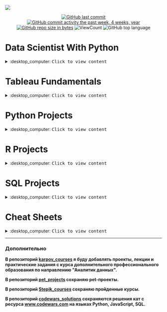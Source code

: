 ![](https://awsmp-logos.s3.amazonaws.com/2d3dc495-924a-4e0d-b1a9-4ef094562f3f/9e47243a932e50e1731ac8a5ee84ed57.png)

<div id="badges" align="center">

[![GitHub last commit](https://img.shields.io/github/last-commit/QuantumFluxx/DataCamp_projects.svg)](https://github.com/QuantumFluxx/DataCamp_projects) 
[![GitHub commit activity the past week, 4 weeks, year](https://img.shields.io/github/commit-activity/y/QuantumFluxx/DataCamp_projects.svg)](https://github.com/QuantumFluxx/DataCamp_projects) 
[![GitHub repo size in bytes](https://img.shields.io/github/repo-size/QuantumFluxx/DataCamp_projects.svg)](https://github.com/QuantumFluxx/DataCamp_projects)
![ViewCount](https://views.whatilearened.today/views/github/QuantumFluxx/DataCamp_projects.svg?cache=remove)
![GitHub top language](https://img.shields.io/github/languages/top/QuantumFluxx/DataCamp_projects.svg?style=flat)

</div>

# Data Scientist With Python
<details>
<summary>:desktop_computer: <kbd>Сlick to view content</kbd> </summary>
  
* [Introduction to Python](https://github.com/QuantumFluxx/DataCamp_projects/tree/main/Data%20Scientist%20With%20Python/Introduction%20to%20Python)
  + [Module 1 - Python Basics](https://github.com/QuantumFluxx/DataCamp_projects/blob/main/Data%20Scientist%20With%20Python/Introduction%20to%20Python/Module%201%20-%20Python%20Basics.ipynb)
  + [Module 2 - Python Lists](https://github.com/QuantumFluxx/DataCamp_projects/blob/main/Data%20Scientist%20With%20Python/Introduction%20to%20Python/Module%202%20-%20Python%20Lists.ipynb)
  + [Module 3 - Functions and Packages](https://github.com/QuantumFluxx/DataCamp_projects/blob/main/Data%20Scientist%20With%20Python/Introduction%20to%20Python/Module%203%20-%20Functions%20and%20Packages.ipynb)
  + [Module 4 - NumPy](https://github.com/QuantumFluxx/DataCamp_projects/blob/main/Data%20Scientist%20With%20Python/Introduction%20to%20Python/Module%204%20-%20NumPy.ipynb)
  + [Certificate](https://github.com/QuantumFluxx/DataCamp_projects/blob/main/Data%20Scientist%20With%20Python/Introduction%20to%20Python/Introduction%20to%20python%20certificate.pdf)
* [Intermediate Python for Data Science](https://github.com/QuantumFluxx/DataCamp_projects/tree/main/Data%20Scientist%20With%20Python/Intermediate%20Python%20for%20Data%20Science)
  + [Module 1 - Matplotlib](https://github.com/QuantumFluxx/DataCamp_projects/blob/main/Data%20Scientist%20With%20Python/Intermediate%20Python%20for%20Data%20Science/Module%201%20-%20%20Matplotlib.ipynb)
  + [Module 2 - Dictionaries & Pandas](https://github.com/QuantumFluxx/DataCamp_projects/blob/main/Data%20Scientist%20With%20Python/Intermediate%20Python%20for%20Data%20Science/Module%202%20-%20Dictionaries%20%26%20Pandas.ipynb)
  + [Module 3 - Logic, Control Flow and Filtering](https://github.com/QuantumFluxx/DataCamp_projects/blob/main/Data%20Scientist%20With%20Python/Intermediate%20Python%20for%20Data%20Science/Module%203%20-%20Logic%2C%20Control%20Flow%20and%20Filtering.ipynb)
  + [Module 4 - Loops](https://github.com/QuantumFluxx/DataCamp_projects/blob/main/Data%20Scientist%20With%20Python/Intermediate%20Python%20for%20Data%20Science/Module%204%20-%20Loops.ipynb)
  + [Module 5 - Case Study Hacker Statistics](https://github.com/QuantumFluxx/DataCamp_projects/blob/main/Data%20Scientist%20With%20Python/Intermediate%20Python%20for%20Data%20Science/Module%205%20-%20Case%20Study%20Hacker%20Statistics.ipynb)
  + [Certificate](https://github.com/QuantumFluxx/DataCamp_projects/blob/main/Data%20Scientist%20With%20Python/Intermediate%20Python%20for%20Data%20Science/Intermediate%20python%20certificate.pdf)
* [Data Manipulation with pandas](https://github.com/QuantumFluxx/DataCamp_projects/tree/main/Data%20Scientist%20With%20Python/Data%20Manipulation%20with%20pandas)
  + [Module 1 - Transforming DataFrames](https://github.com/QuantumFluxx/DataCamp_projects/blob/main/Data%20Scientist%20With%20Python/Data%20Manipulation%20with%20pandas/Module%201%20-%20Transforming%20DataFrames.ipynb)
  + [Module 2 - Aggregating DataFrames](https://github.com/QuantumFluxx/DataCamp_projects/blob/main/Data%20Scientist%20With%20Python/Data%20Manipulation%20with%20pandas/Module%202%20-%20Aggregating%20DataFrames.ipynb)
  + [Module 3 - Slicing and Indexing DataFrames](https://github.com/QuantumFluxx/DataCamp_projects/blob/main/Data%20Scientist%20With%20Python/Data%20Manipulation%20with%20pandas/Module%203%20-%20Slicing%20and%20Indexing%20DataFrames.ipynb)
  + [Module 4 - Creating and Visualizing DataFrames](https://github.com/QuantumFluxx/DataCamp_projects/blob/main/Data%20Scientist%20With%20Python/Data%20Manipulation%20with%20pandas/Module%204%20-%20Creating%20and%20Visualizing%20DataFrames.ipynb)
  + [Certificate](https://github.com/QuantumFluxx/DataCamp_projects/blob/main/Data%20Scientist%20With%20Python/Data%20Manipulation%20with%20pandas/Data%20Manipulation%20with%20pandas%20certificate.pdf)
* [Joining Data with pandas](https://github.com/QuantumFluxx/DataCamp_projects/tree/main/Data%20Scientist%20With%20Python/Joining%20Data%20with%20pandas)
  + [Module 1 - Data Merging Basics](https://github.com/QuantumFluxx/DataCamp_projects/blob/main/Data%20Scientist%20With%20Python/Joining%20Data%20with%20pandas/Module%201%20-%20Data%20Merging%20Basics.ipynb)
  + [Module 2 - Merging Tables With Different Join Types](https://github.com/QuantumFluxx/DataCamp_projects/blob/main/Data%20Scientist%20With%20Python/Joining%20Data%20with%20pandas/Module%202%20-%20Merging%20Tables%20With%20Different%20Join%20Types.ipynb)
  + [Module 3 - Advanced Merging and Concatenating](https://github.com/QuantumFluxx/DataCamp_projects/blob/main/Data%20Scientist%20With%20Python/Joining%20Data%20with%20pandas/Module%203%20-%20Advanced%20Merging%20and%20Concatenating.ipynb)
  + [Module 4 - Merging Ordered and Time-Series Data](https://github.com/QuantumFluxx/DataCamp_projects/blob/main/Data%20Scientist%20With%20Python/Joining%20Data%20with%20pandas/Module%204%20-%20Merging%20Ordered%20and%20Time-Series%20Data.ipynb)
  + [Certificate](https://github.com/QuantumFluxx/DataCamp_projects/blob/main/Data%20Scientist%20With%20Python/Joining%20Data%20with%20pandas/Joining%20Data%20with%20pandas%20certificate.pdf)
* [Introduction to Data Visualization with Matplotlib](https://github.com/QuantumFluxx/DataCamp_projects/tree/main/Data%20Scientist%20With%20Python/Introduction%20to%20Data%20Visualization%20with%20Matplotlib)
  + [Module 1 - Introduction to Matplotlib](https://github.com/QuantumFluxx/DataCamp_projects/blob/main/Data%20Scientist%20With%20Python/Introduction%20to%20Data%20Visualization%20with%20Matplotlib/Module%201%20-%20%20Introduction%20to%20Matplotlib.ipynb)
  + [Module 2 - Plotting time-series](https://github.com/QuantumFluxx/DataCamp_projects/blob/main/Data%20Scientist%20With%20Python/Introduction%20to%20Data%20Visualization%20with%20Matplotlib/Module%202%20-%20Plotting%20time-series.ipynb)
  + [Module 3 - Quantitative comparisons and statistical visualizations](https://github.com/QuantumFluxx/DataCamp_projects/blob/main/Data%20Scientist%20With%20Python/Introduction%20to%20Data%20Visualization%20with%20Matplotlib/Module%203%20-%20%20Quantitative%20comparisons%20and%20statistical%20visualizations.ipynb)
  + [Module 4 - Sharing visualizations with others](https://github.com/QuantumFluxx/DataCamp_projects/blob/main/Data%20Scientist%20With%20Python/Introduction%20to%20Data%20Visualization%20with%20Matplotlib/Module%204%20-%20Sharing%20visualizations%20with%20others.ipynb)
  + [Certificate](https://github.com/QuantumFluxx/DataCamp_projects/blob/main/Data%20Scientist%20With%20Python/Introduction%20to%20Data%20Visualization%20with%20Matplotlib/Introduction%20to%20Data%20Visualization%20with%20Matplotlib%20certificate.pdf)
* [Introduction to Data Visualization with Seaborn](https://github.com/QuantumFluxx/DataCamp_projects/tree/main/Data%20Scientist%20With%20Python/Introduction%20to%20Data%20Visualization%20with%20Seaborn)
  + [Module 1 - Introduction to Seaborn](https://github.com/QuantumFluxx/DataCamp_projects/blob/main/Data%20Scientist%20With%20Python/Introduction%20to%20Data%20Visualization%20with%20Seaborn/Module%201%20-%20Introduction%20to%20Seaborn.ipynb)
  + [Module 2 - Visualizing Two Quantitative Variables](https://github.com/QuantumFluxx/DataCamp_projects/blob/main/Data%20Scientist%20With%20Python/Introduction%20to%20Data%20Visualization%20with%20Seaborn/Module%202%20-%20Visualizing%20Two%20Quantitative%20Variables.ipynb)
  + [Module 3 - Visualizing a Categorical and a Quantitative Variable](https://github.com/QuantumFluxx/DataCamp_projects/blob/main/Data%20Scientist%20With%20Python/Introduction%20to%20Data%20Visualization%20with%20Seaborn/Module%203%20-%20Visualizing%20a%20Categorical%20and%20a%20Quantitative%20Variable.ipynb)
  + [Module 4 - Customizing Seaborn Plots](https://github.com/QuantumFluxx/DataCamp_projects/blob/main/Data%20Scientist%20With%20Python/Introduction%20to%20Data%20Visualization%20with%20Seaborn/Module%204%20-%20Customizing%20Seaborn%20Plots.ipynb)
  + [Certificate](https://github.com/QuantumFluxx/DataCamp_projects/blob/main/Data%20Scientist%20With%20Python/Introduction%20to%20Data%20Visualization%20with%20Seaborn/Introduction%20to%20Data%20Visualization%20with%20Seaborn%20certificate.pdf)
* [Introduction to NumPy](https://github.com/QuantumFluxx/DataCamp_projects/tree/main/Data%20Scientist%20With%20Python/Introduction%20to%20NumPy)
  + [Module 1 - Understanding NumPy Arrays](https://github.com/QuantumFluxx/DataCamp_projects/blob/main/Data%20Scientist%20With%20Python/Introduction%20to%20NumPy/Module%201%20-%20%20Understanding%20NumPy%20Arrays.ipynb)
  + [Module 2 - Selecting and Updating Data](https://github.com/QuantumFluxx/DataCamp_projects/blob/main/Data%20Scientist%20With%20Python/Introduction%20to%20NumPy/Module%202%20-%20Selecting%20and%20Updating%20Data.ipynb)
  + [Module 3 - Array Mathematics!](https://github.com/QuantumFluxx/DataCamp_projects/blob/main/Data%20Scientist%20With%20Python/Introduction%20to%20NumPy/Module%203%20-%20Array%20Mathematics!.ipynb)
  + [Module 4 - Array Transformations](https://github.com/QuantumFluxx/DataCamp_projects/blob/main/Data%20Scientist%20With%20Python/Introduction%20to%20NumPy/Module%204%20-%20%20Array%20Transformations.ipynb)
  + [Certificate](https://github.com/QuantumFluxx/DataCamp_projects/blob/main/Data%20Scientist%20With%20Python/Introduction%20to%20NumPy/Introduction%20to%20NumPy%20certificate.pdf)
* [Python Data Science Toolbox (Part 1)](https://github.com/QuantumFluxx/DataCamp_projects/tree/main/Data%20Scientist%20With%20Python/Python%20Data%20Science%20Toolbox%20(Part%201))
  + [Module 1 - Writing your own functions](https://github.com/QuantumFluxx/DataCamp_projects/blob/main/Data%20Scientist%20With%20Python/Python%20Data%20Science%20Toolbox%20(Part%201)/Module%201%20-%20Writing%20your%20own%20functions.ipynb)
  + [Module 2 - Default arguments, variable-length arguments and scope](https://github.com/QuantumFluxx/DataCamp_projects/blob/main/Data%20Scientist%20With%20Python/Python%20Data%20Science%20Toolbox%20(Part%201)/Module%202%20-%20Default%20arguments%2C%20variable-length%20arguments%20and%20scope.ipynb)
  + [Module 3 - Lambda functions and error-handling](https://github.com/QuantumFluxx/DataCamp_projects/blob/main/Data%20Scientist%20With%20Python/Python%20Data%20Science%20Toolbox%20(Part%201)/Module%203%20-%20Lambda%20functions%20and%20error-handling.ipynb)
  + [Certificate](https://github.com/QuantumFluxx/DataCamp_projects/blob/main/Data%20Scientist%20With%20Python/Python%20Data%20Science%20Toolbox%20(Part%201)/Python%20Data%20Science%20Toolbox%20(Part%201)%20certificate.pdf)
* [Python Data Science Toolbox (Part 2)](https://github.com/QuantumFluxx/DataCamp_projects/tree/main/Data%20Scientist%20With%20Python/Python%20Data%20Science%20Toolbox%20(Part%202))
  + [Module 1 - Using iterators in PythonLand](https://github.com/QuantumFluxx/DataCamp_projects/blob/main/Data%20Scientist%20With%20Python/Python%20Data%20Science%20Toolbox%20(Part%202)/Module%201%20-%20Using%20iterators%20in%20PythonLand.ipynb)
  + [Module 2 - List comprehensions and generators](https://github.com/QuantumFluxx/DataCamp_projects/blob/main/Data%20Scientist%20With%20Python/Python%20Data%20Science%20Toolbox%20(Part%202)/Module%202%20-%20List%20comprehensions%20and%20generators.ipynb)
  + [Module 3 - Bringing it all together!](https://github.com/QuantumFluxx/DataCamp_projects/blob/main/Data%20Scientist%20With%20Python/Python%20Data%20Science%20Toolbox%20(Part%202)/Module%203%20-%20Bringing%20it%20all%20together!.ipynb)
  + [Certificate](https://github.com/QuantumFluxx/DataCamp_projects/blob/main/Data%20Scientist%20With%20Python/Python%20Data%20Science%20Toolbox%20(Part%202)/Python%20Data%20Science%20Toolbox%20(Part%202)%20certificate.pdf)
* [Intermediate Data Visualization with Seaborn](https://github.com/QuantumFluxx/DataCamp_projects/tree/main/Data%20Scientist%20With%20Python/Intermediate%20Data%20Visualization%20with%20Seaborn)
  + [Module 1 - Seaborn Introduction](https://github.com/QuantumFluxx/DataCamp_projects/blob/main/Data%20Scientist%20With%20Python/Intermediate%20Data%20Visualization%20with%20Seaborn/Module%201%20-%20Seaborn%20Introduction.ipynb)
  + [Module 2 - Customizing Seaborn Plots](https://github.com/QuantumFluxx/DataCamp_projects/blob/main/Data%20Scientist%20With%20Python/Intermediate%20Data%20Visualization%20with%20Seaborn/Module%202%20-%20Customizing%20Seaborn%20Plots.ipynb)
  + [Module 3 - Additional Plot Types](https://github.com/QuantumFluxx/DataCamp_projects/blob/main/Data%20Scientist%20With%20Python/Intermediate%20Data%20Visualization%20with%20Seaborn/Module%203%20-%20Additional%20Plot%20Types.ipynb)
  + [Module 4 - Creating Plots on Data Aware Grids](https://github.com/QuantumFluxx/DataCamp_projects/blob/main/Data%20Scientist%20With%20Python/Intermediate%20Data%20Visualization%20with%20Seaborn/Module%204%20-%20Creating%20Plots%20on%20Data%20Aware%20Grids.ipynb)
  + [Certificate](https://github.com/QuantumFluxx/DataCamp_projects/blob/main/Data%20Scientist%20With%20Python/Intermediate%20Data%20Visualization%20with%20Seaborn/Intermediate%20Data%20Visualization%20with%20Seaborn%20certificate.pdf)
* [Introduction to Importing Data in Python](https://github.com/QuantumFluxx/DataCamp_projects/tree/main/Data%20Scientist%20With%20Python/Introduction%20to%20Importing%20Data%20in%20Python)
  + [Module 1 - Introduction and flat files](https://github.com/QuantumFluxx/DataCamp_projects/blob/main/Data%20Scientist%20With%20Python/Introduction%20to%20Importing%20Data%20in%20Python/Module%201%20-%20Introduction%20and%20flat%20files.ipynb)
  + [Module 2 - Importing data from other file types](https://github.com/QuantumFluxx/DataCamp_projects/blob/main/Data%20Scientist%20With%20Python/Introduction%20to%20Importing%20Data%20in%20Python/Module%202%20-%20Importing%20data%20from%20other%20file%20types.ipynb)
  + [Module 3 - Working with relational databases in Python](https://github.com/QuantumFluxx/DataCamp_projects/blob/main/Data%20Scientist%20With%20Python/Introduction%20to%20Importing%20Data%20in%20Python/Module%203%20-%20Working%20with%20relational%20databases%20in%20Python.ipynb)
  + [Certificate](https://github.com/QuantumFluxx/DataCamp_projects/blob/main/Data%20Scientist%20With%20Python/Introduction%20to%20Importing%20Data%20in%20Python/Introduction%20to%20Importing%20Data%20in%20Python%20certificate.pdf)
* [Intermediate Importing Data in Python](https://github.com/QuantumFluxx/DataCamp_projects/tree/main/Data%20Scientist%20With%20Python/Intermediate%20Importing%20Data%20in%20Python)
  + [Module 1 - Importing data from the Internet](https://github.com/QuantumFluxx/DataCamp_projects/blob/main/Data%20Scientist%20With%20Python/Intermediate%20Importing%20Data%20in%20Python/Module%201%20-%20Importing%20data%20from%20the%20Internet.ipynb)
  + [Module 2 - Interacting with APIs to import data from the web](https://github.com/QuantumFluxx/DataCamp_projects/blob/main/Data%20Scientist%20With%20Python/Intermediate%20Importing%20Data%20in%20Python/Module%202%20-%20Interacting%20with%20APIs%20to%20import%20data%20from%20the%20web.ipynb)
  + [Module 3 - Diving deep into the Twitter API](https://github.com/QuantumFluxx/DataCamp_projects/blob/main/Data%20Scientist%20With%20Python/Intermediate%20Importing%20Data%20in%20Python/Module%203%20-%20%20Diving%20deep%20into%20the%20Twitter%20API.ipynb)
  + [Certificate](https://github.com/QuantumFluxx/DataCamp_projects/blob/main/Data%20Scientist%20With%20Python/Intermediate%20Importing%20Data%20in%20Python/Intermediate%20Importing%20Data%20in%20Python%20certificate.pdf)
* [Cleaning Data in Python](https://github.com/QuantumFluxx/DataCamp_projects/tree/main/Data%20Scientist%20With%20Python/Cleaning%20Data%20in%20Python)
  + [Module 1 - Common data problems](https://github.com/QuantumFluxx/DataCamp_projects/blob/main/Data%20Scientist%20With%20Python/Cleaning%20Data%20in%20Python/Module%201%20-%20%20Common%20data%20problems.ipynb)
  + [Module 2 - Text and categorical data problems](https://github.com/QuantumFluxx/DataCamp_projects/blob/main/Data%20Scientist%20With%20Python/Cleaning%20Data%20in%20Python/Module%202%20-%20Text%20and%20categorical%20data%20problems.ipynb)
  + [Module 3 - Advanced data problems](https://github.com/QuantumFluxx/DataCamp_projects/blob/main/Data%20Scientist%20With%20Python/Cleaning%20Data%20in%20Python/Module%203%20-%20%20Advanced%20data%20problems.ipynb)
  + [Module 4 - Record linkage](https://github.com/QuantumFluxx/DataCamp_projects/blob/main/Data%20Scientist%20With%20Python/Cleaning%20Data%20in%20Python/Module%204%20-%20Record%20linkage.ipynb)
  + [Certificate](https://github.com/QuantumFluxx/DataCamp_projects/blob/main/Data%20Scientist%20With%20Python/Cleaning%20Data%20in%20Python/Cleaning%20Data%20in%20Python.pdf)
* [Working with Dates and Times in Python](https://github.com/QuantumFluxx/DataCamp_projects/tree/main/Data%20Scientist%20With%20Python/Working%20with%20Dates%20and%20Times%20in%20Python)
  + [Module 1 - Dates and Calendars](https://github.com/QuantumFluxx/DataCamp_projects/blob/main/Data%20Scientist%20With%20Python/Working%20with%20Dates%20and%20Times%20in%20Python/Module%201%20-%20%20Dates%20and%20Calendars.ipynb)
  + [Module 2 - Combining Dates and Times](https://github.com/QuantumFluxx/DataCamp_projects/blob/main/Data%20Scientist%20With%20Python/Working%20with%20Dates%20and%20Times%20in%20Python/Module%202%20-%20Combining%20Dates%20and%20Times.ipynb)
  + [Module 3 - Time Zones and Daylight Saving](https://github.com/QuantumFluxx/DataCamp_projects/blob/main/Data%20Scientist%20With%20Python/Working%20with%20Dates%20and%20Times%20in%20Python/Module%203%20-%20Time%20Zones%20and%20Daylight%20Saving.ipynb)
  + [Module 4 - Easy and Powerful Dates and Times in Pandas](https://github.com/QuantumFluxx/DataCamp_projects/blob/main/Data%20Scientist%20With%20Python/Working%20with%20Dates%20and%20Times%20in%20Python/Module%204%20-%20Easy%20and%20Powerful%20Dates%20and%20Times%20in%20Pandas.ipynb)
  + [Certificate](https://github.com/QuantumFluxx/DataCamp_projects/blob/main/Data%20Scientist%20With%20Python/Working%20with%20Dates%20and%20Times%20in%20Python/Working%20with%20Dates%20and%20Times%20in%20Python%20certificate.pdf)
* [Writing Functions in Python](https://github.com/QuantumFluxx/DataCamp_projects/tree/main/Data%20Scientist%20With%20Python/Writing%20Functions%20in%20Python)
  + [Module 1 - Best Practices](https://github.com/QuantumFluxx/DataCamp_projects/blob/main/Data%20Scientist%20With%20Python/Writing%20Functions%20in%20Python/Module%201%20-%20Best%20Practices.ipynb)
  + [Module 2 - Context Managers](https://github.com/QuantumFluxx/DataCamp_projects/blob/main/Data%20Scientist%20With%20Python/Writing%20Functions%20in%20Python/Module%202%20-%20Context%20Managers.ipynb)
  + [Module 3 - Decorators](https://github.com/QuantumFluxx/DataCamp_projects/blob/main/Data%20Scientist%20With%20Python/Writing%20Functions%20in%20Python/Module%203%20-%20Decorators.ipynb)
  + [Module 4 - More on Decorators](https://github.com/QuantumFluxx/DataCamp_projects/blob/main/Data%20Scientist%20With%20Python/Writing%20Functions%20in%20Python/Module%204%20-%20More%20on%20Decorators.ipynb)
  + [Certificate](https://github.com/QuantumFluxx/DataCamp_projects/blob/main/Data%20Scientist%20With%20Python/Writing%20Functions%20in%20Python/Writing%20Functions%20in%20Python%20certificate.pdf)
* [Exploratory Data Analysis in Python](https://github.com/QuantumFluxx/DataCamp_projects/tree/main/Data%20Scientist%20With%20Python/Exploratory%20Data%20Analysis%20in%20Python)
  + [Module 1 - Read, clean, and validate](https://github.com/QuantumFluxx/DataCamp_projects/blob/main/Data%20Scientist%20With%20Python/Exploratory%20Data%20Analysis%20in%20Python/Module%201%20-%20Read%2C%20clean%2C%20and%20validate.ipynb)
  + [Module 2 - Distributions](https://github.com/QuantumFluxx/DataCamp_projects/blob/main/Data%20Scientist%20With%20Python/Exploratory%20Data%20Analysis%20in%20Python/Module%202%20-%20Distributions.ipynb)
  + [Module 3 - Relationships](https://github.com/QuantumFluxx/DataCamp_projects/blob/main/Data%20Scientist%20With%20Python/Exploratory%20Data%20Analysis%20in%20Python/Module%203%20-%20Relationships.ipynb)
  + [Module 4 - Multivariate Thinking](https://github.com/QuantumFluxx/DataCamp_projects/blob/main/Data%20Scientist%20With%20Python/Exploratory%20Data%20Analysis%20in%20Python/Module%204%20-%20Multivariate%20Thinking.ipynb)
  + [Certificate](https://github.com/QuantumFluxx/DataCamp_projects/blob/main/Data%20Scientist%20With%20Python/Exploratory%20Data%20Analysis%20in%20Python/Exploratory%20Data%20Analysis%20in%20Pyhon%20certificate.pdf)
* [Analyzing Police Activity with pandas](https://github.com/QuantumFluxx/DataCamp_projects/tree/main/Data%20Scientist%20With%20Python/Analyzing%20Police%20Activity%20with%20pandas)
  + [Module 1 - Preparing the data for analysis](https://github.com/QuantumFluxx/DataCamp_projects/blob/main/Data%20Scientist%20With%20Python/Analyzing%20Police%20Activity%20with%20pandas/Module%201%20-%20Preparing%20the%20data%20for%20analysis.ipynb)
  + [Module 2 - Exploring the relationship between gender and policing](https://github.com/QuantumFluxx/DataCamp_projects/blob/main/Data%20Scientist%20With%20Python/Analyzing%20Police%20Activity%20with%20pandas/Module%202%20-%20%20Exploring%20the%20relationship%20between%20gender%20and%20policing.ipynb)
  + [Module 3 - Visual exploratory data analysis](https://github.com/QuantumFluxx/DataCamp_projects/blob/main/Data%20Scientist%20With%20Python/Analyzing%20Police%20Activity%20with%20pandas/Module%203%20-%20%20Visual%20exploratory%20data%20analysis.ipynb)
  + [Module 4 - Analyzing the effect of weather on policing](https://github.com/QuantumFluxx/DataCamp_projects/blob/main/Data%20Scientist%20With%20Python/Analyzing%20Police%20Activity%20with%20pandas/Module%204%20-%20Analyzing%20the%20effect%20of%20weather%20on%20policing.ipynb)
  + [Certificate](https://github.com/QuantumFluxx/DataCamp_projects/blob/main/Data%20Scientist%20With%20Python/Analyzing%20Police%20Activity%20with%20pandas/Analyzing%20Police%20Activity%20with%20pandas%20certificate.pdf)
* [Introduction to Statistics in Python](https://github.com/QuantumFluxx/DataCamp_projects/tree/main/Data%20Scientist%20With%20Python/Introduction%20to%20Statistics%20in%20Python)
  + [Module 1 - Summary Statistics](https://github.com/QuantumFluxx/DataCamp_projects/blob/main/Data%20Scientist%20With%20Python/Introduction%20to%20Statistics%20in%20Python/Module%201%20-%20Summary%20Statistics.ipynb)
  + [Module 2 - Random Numbers and Probability](https://github.com/QuantumFluxx/DataCamp_projects/blob/main/Data%20Scientist%20With%20Python/Introduction%20to%20Statistics%20in%20Python/Module%202%20-%20Random%20Numbers%20and%20Probability.ipynb)
  + [Module 3 - More Distributions and the Central Limit Theorem](https://github.com/QuantumFluxx/DataCamp_projects/blob/main/Data%20Scientist%20With%20Python/Introduction%20to%20Statistics%20in%20Python/Module%203%20-%20More%20Distributions%20and%20the%20Central%20Limit%20Theorem.ipynb)
  + [Module 4 - Correlation and Experimental Design](https://github.com/QuantumFluxx/DataCamp_projects/blob/main/Data%20Scientist%20With%20Python/Introduction%20to%20Statistics%20in%20Python/Module%204%20-%20Correlation%20and%20Experimental%20Design.ipynb)
  + [Certificate](https://github.com/QuantumFluxx/DataCamp_projects/blob/main/Data%20Scientist%20With%20Python/Introduction%20to%20Statistics%20in%20Python/Module%204%20-%20Correlation%20and%20Experimental%20Design.ipynb)
* [Introduction to Regression with statsmodels in Python](https://github.com/QuantumFluxx/DataCamp_projects/tree/main/Data%20Scientist%20With%20Python/Introduction%20to%20Regression%20with%20statsmodels%20in%20Python)
  + [Module 1 - Simple Linear Regression Modeling](https://github.com/QuantumFluxx/DataCamp_projects/blob/main/Data%20Scientist%20With%20Python/Introduction%20to%20Regression%20with%20statsmodels%20in%20Python/Module%201%20-%20Simple%20Linear%20Regression%20Modeling.ipynb)
  + [Module 2 - Predictions and model objects](https://github.com/QuantumFluxx/DataCamp_projects/blob/main/Data%20Scientist%20With%20Python/Introduction%20to%20Regression%20with%20statsmodels%20in%20Python/Module%202%20-%20Predictions%20and%20model%20objects.ipynb)
  + [Module 3 - Assessing model fit](https://github.com/QuantumFluxx/DataCamp_projects/blob/main/Data%20Scientist%20With%20Python/Introduction%20to%20Regression%20with%20statsmodels%20in%20Python/Module%203%20-%20Assessing%20model%20fit.ipynb)
  + [Module 4 - Simple Logistic Regression Modeling](https://github.com/QuantumFluxx/DataCamp_projects/blob/main/Data%20Scientist%20With%20Python/Introduction%20to%20Regression%20with%20statsmodels%20in%20Python/Module%204%20-%20Simple%20Logistic%20Regression%20Modeling.ipynb)
  + [Certificate](https://github.com/QuantumFluxx/DataCamp_projects/blob/main/Data%20Scientist%20With%20Python/Introduction%20to%20Regression%20with%20statsmodels%20in%20Python/Introduction%20to%20Regression%20with%20statsmodels%20in%20Python%20certificate.pdf)
* [Sampling in Python](https://github.com/QuantumFluxx/DataCamp_projects/tree/main/Data%20Scientist%20With%20Python/Sampling%20in%20Python)
  + [Module 1 - Bias Any Stretch of the Imagination](https://github.com/QuantumFluxx/DataCamp_projects/blob/main/Data%20Scientist%20With%20Python/Sampling%20in%20Python/Module%201%20-%20Bias%20Any%20Stretch%20of%20the%20Imagination.ipynb)
  + [Module 2 - Don't get theory eyed](https://github.com/QuantumFluxx/DataCamp_projects/blob/main/Data%20Scientist%20With%20Python/Sampling%20in%20Python/Module%202%20-%20Don't%20get%20theory%20eyed.ipynb)
  + [Module 3 - The n's justify the means](https://github.com/QuantumFluxx/DataCamp_projects/blob/main/Data%20Scientist%20With%20Python/Sampling%20in%20Python/Module%203%20-%20The%20n's%20justify%20the%20means.ipynb)
  + [Module 4 - Pull Your Data Up By Its Bootstraps](https://github.com/QuantumFluxx/DataCamp_projects/blob/main/Data%20Scientist%20With%20Python/Sampling%20in%20Python/Module%204%20-%20Pull%20Your%20Data%20Up%20By%20Its%20Bootstraps.ipynb)
  + [Certificate](https://github.com/QuantumFluxx/DataCamp_projects/blob/main/Data%20Scientist%20With%20Python/Sampling%20in%20Python/Sampling%20in%20Python%20certificate.pdf)
  
</details>
  
# Tableau Fundamentals

<details>
<summary>:desktop_computer: <kbd>Сlick to view content</kbd> </summary>
  
* [Introduction to Tableau](https://github.com/QuantumFluxx/DataCamp_projects/tree/main/Tableau%20Fundamentals/Introduction%20to%20Tableau)
  + [Getting Started with Tableau](https://github.com/QuantumFluxx/DataCamp_projects/tree/main/Tableau%20Fundamentals/Introduction%20to%20Tableau/%20Getting%20Started%20with%20Tableau)
  + [Building and Customizing Visualizations](https://github.com/QuantumFluxx/DataCamp_projects/tree/main/Tableau%20Fundamentals/Introduction%20to%20Tableau/Building%20and%20Customizing%20Visualizations)
  + [Digging Deeper](https://github.com/QuantumFluxx/DataCamp_projects/tree/main/Tableau%20Fundamentals/Introduction%20to%20Tableau/Digging%20Deeper)
  + [Presenting Your Data](https://github.com/QuantumFluxx/DataCamp_projects/tree/main/Tableau%20Fundamentals/Introduction%20to%20Tableau/Presenting%20Your%20Data)
  + [Certificate](https://github.com/QuantumFluxx/DataCamp_projects/blob/main/Tableau%20Fundamentals/Introduction%20to%20Tableau/Introduction%20to%20Tableau%20certificate.pdf)
* [Analyzing Data in Tableau](https://github.com/QuantumFluxx/DataCamp_projects/tree/main/Tableau%20Fundamentals/Analyzing%20Data%20in%20Tableau)
  + [Preparing for Analysis](https://github.com/QuantumFluxx/DataCamp_projects/tree/main/Tableau%20Fundamentals/Analyzing%20Data%20in%20Tableau/Preparing%20for%20Analysis)
  + [Exploring Visualizations](https://github.com/QuantumFluxx/DataCamp_projects/tree/main/Tableau%20Fundamentals/Analyzing%20Data%20in%20Tableau/Exploring%20Visualizations)
  + [Mapping Analysis](https://github.com/QuantumFluxx/DataCamp_projects/tree/main/Tableau%20Fundamentals/Analyzing%20Data%20in%20Tableau/Mapping%20Analysis)
  + [Groups, Sets, and Parameters](https://github.com/QuantumFluxx/DataCamp_projects/tree/main/Tableau%20Fundamentals/Analyzing%20Data%20in%20Tableau/Groups%2C%20Sets%2C%20and%20Parameters)
  + [Certificate](https://github.com/QuantumFluxx/DataCamp_projects/blob/main/Tableau%20Fundamentals/Analyzing%20Data%20in%20Tableau/Analyzing%20Data%20in%20Tableau%20certificate.pdf)
  
</details>

# Python Projects

<details>
<summary>:desktop_computer: <kbd>Сlick to view content</kbd> </summary>

Название   |Описание | Стек 
:---------:|:-------:|:----: 
[A Network analysis of Game of Thrones](https://github.com/QuantumFluxx/DataCamp_projects/tree/main/Python/A%20Network%20analysis%20of%20Game%20of%20Thrones) | Проанализировали сеть персонажей в «Игре престолов» и то, как она меняется на протяжении книг. | Pandas, networkx, matplotlib 
[Bad passwords and the NIST guidelines](https://github.com/QuantumFluxx/DataCamp_projects/tree/main/Python/Bad%20passwords%20and%20the%20NIST%20guidelines) | Проверили, какие пароли не соответствуют рекомендациям по паролям Национального института стандартов и технологий. | Pandas
[Comparing Cosmetics by Ingredients](https://github.com/QuantumFluxx/DataCamp_projects/tree/main/Python/Comparing%20Cosmetics%20by%20Ingredients)|Обработали списки ингредиентов для косметики на Sephora, а затем визуализировали сходство с помощью t-SNE и Bokeh.| Pandas, numpy, sklearn, bokeh
[Disney Movies and Box Office Success](https://github.com/QuantumFluxx/DataCamp_projects/tree/main/Python/Disney%20Movies%20and%20Box%20Office%20Success)| Изучили данные о фильмах Disney, а затем построили модель линейной регрессии, чтобы прогнозировать кассовые сборы. | Pandas, seaborn, sklearn, numpy
[Dr. Semmelweis and the discovery of handwashing](https://github.com/QuantumFluxx/DataCamp_projects/tree/main/Python/Dr.%20Semmelweis%20and%20the%20discovery%20of%20handwashing)| Анализ данных, лежащих в основе одного из самых важных открытий современной медицины: мытья рук. | Pandas, matplotlib
[Exploring 67 years of LEGO](https://github.com/QuantumFluxx/DataCamp_projects/tree/main/Python/Exploring%2067%20years%20of%20LEGO)| В этом проекте мы изучим базу данных всех когда-либо созданных наборов LEGO. | Pandas, matplotlib
[Exploring the Bitcoin Cryptocurrency Market](https://github.com/QuantumFluxx/DataCamp_projects/tree/main/Python/Exploring%20the%20Bitcoin%20Cryptocurrency%20Market) | Изучили рыночную капитализацию биткоина и других криптовалют. | Pandas, matplotlib
[Investigating Netflix Movies and Guest Stars in The Office](https://github.com/QuantumFluxx/DataCamp_projects/tree/main/Python/Investigating%20Netflix%20Movies%20and%20Guest%20Stars%20in%20The%20Office)| Изучили реальный набор данных о фильмах Netflix, используя все, от списков и циклов до pandas и matplotlib.| Pandas, matplotlib
[Real-time Insights from Social Media Data](https://github.com/QuantumFluxx/DataCamp_projects/tree/main/Python/Real-time%20Insights%20from%20Social%20Media%20Data)| Научились анализировать данные Twitter и глубоко погрузились в горячие тренды. | Json, collections, matplotlib, pandas
[Reducing Traffic Mortality in the USA](https://github.com/QuantumFluxx/DataCamp_projects/tree/main/Python/Reducing%20Traffic%20Mortality%20in%20the%20USA)| Как мы можем найти хорошую стратегию для снижения смертности в результате дорожно-транспортных происшествий? | Pandas, seaborn, matplotlib, sklearn
[Risk and Returns: The Sharpe Ratio](https://github.com/QuantumFluxx/DataCamp_projects/tree/main/Python/Risk%20and%20Returns%20-%20The%20Sharpe%20Ratio)|Использовали pandas для расчета и сравнения прибыльности и риска различных инвестиций с использованием коэффициента Шарпа.| Pandas, numpy, matplotlib
[The Android App Market on Google Play](https://github.com/QuantumFluxx/DataCamp_projects/tree/main/Python/The%20Android%20App%20Market%20on%20Google%20Play)| Загружены, очищены и визуализированы данные Google Play Store, чтобы понять рынок приложений для Android. | Pandas, numpy, plotly, seaborn, matplotlib
[The GitHub History of the Scala Language](https://github.com/QuantumFluxx/DataCamp_projects/tree/main/Python/The%20GitHub%20History%20of%20the%20Scala%20Language)|Нашли настоящих экспертов по Scala, изучив историю ее разработки в Git и GitHub.| Pandas, matplotlib
[Who Is Drunk and When in Ames, Iowa](https://github.com/QuantumFluxx/DataCamp_projects/tree/main/Python/Who%20Is%20Drunk%20and%20When%20in%20Ames%2C%20Iowa)| Изучили данные о тестах на алкоголь в Эймс, Айова, США. | Pandas, matplotlib

</details>

# R Projects

<details>
<summary>:desktop_computer: <kbd>Сlick to view content</kbd> </summary>

Название   |Описание | Стек 
:---------:|:-------:|:----: 
[Dr. Semmelweis and the discovery of handwashing](https://github.com/QuantumFluxx/DataCamp_projects/tree/main/R/Dr.%20Semmelweis%20and%20the%20Discovery%20of%20Handwashing)| Анализ данных на R, лежащих в основе одного из самых важных открытий современной медицины: мытья рук. | Tidyverse
[Introduction to DataCamp Projects](https://github.com/QuantumFluxx/DataCamp_projects/tree/main/R/Introduction%20to%20DataCamp%20Projects)| Обучающий проект в DataCamp на языке R. | Forecast, ggplot2

</details>

# SQL Projects

<details>
<summary>:desktop_computer: <kbd>Сlick to view content</kbd> </summary>

Название   |Описание | Стек
:---------:|:-------:|:------:
[Introduction to DataCamp Projects](https://github.com/QuantumFluxx/DataCamp_projects/tree/main/SQL/Introduction%20to%20DataCamp%20Projects) | Обучающий проект в DataCamp на языке SQL и работе в Jupyter Notebook   | Matplotlib, sqlalchemy, postgreSQL
[TV, Halftime Shows, and the Big Game](https://github.com/QuantumFluxx/DataCamp_projects/tree/main/SQL/TV%2C%20Halftime%20Shows%2C%20and%20the%20Big%20Game) | Загружены, очищены и исследованы данные Super Bowl в эпоху стремительного роста расходов на рекламу и ярких шоу. | PostgreSQL

</details>

# Cheat Sheets

<details>
<summary>:desktop_computer: <kbd>Сlick to view content</kbd> </summary>

* [AI](https://github.com/QuantumFluxx/DataCamp_projects/tree/main/Cheat%20Sheets/AI)
* [Big Data](https://github.com/QuantumFluxx/DataCamp_projects/tree/main/Cheat%20Sheets/Big%20Data)
* [Data Analysis](https://github.com/QuantumFluxx/DataCamp_projects/tree/main/Cheat%20Sheets/Data%20Analysis)
* [Data Literacy](https://github.com/QuantumFluxx/DataCamp_projects/tree/main/Cheat%20Sheets/Data%20Literacy)
* [Data Science](https://github.com/QuantumFluxx/DataCamp_projects/tree/main/Cheat%20Sheets/Data%20Science)
* [Data Visualization](https://github.com/QuantumFluxx/DataCamp_projects/tree/main/Cheat%20Sheets/Data%20Visualization)
* [Machine Learning](https://github.com/QuantumFluxx/DataCamp_projects/tree/main/Cheat%20Sheets/Machine%20Learning)
* [Power BI](https://github.com/QuantumFluxx/DataCamp_projects/tree/main/Cheat%20Sheets/Power%20BI)
* [Python](https://github.com/QuantumFluxx/DataCamp_projects/tree/main/Cheat%20Sheets/Python)
* [R Programming](https://github.com/QuantumFluxx/DataCamp_projects/tree/main/Cheat%20Sheets/R%20Programming)
* [SQL](https://github.com/QuantumFluxx/DataCamp_projects/tree/main/Cheat%20Sheets/SQL)
* [Tableau](https://github.com/QuantumFluxx/DataCamp_projects/tree/main/Cheat%20Sheets/Tableau)

</details>

---------------------

### Дополнительно
**В репозиторий [karpov_courses](https://github.com/QuantumFluxx/karpov_courses) я буду добавлять проекты, лекции и практические задания с курса дополнительного профессионального образования по направлению "Аналитик данных".**

**В репозиторий [pet_projects](https://github.com/QuantumFluxx/pet_projects) сохраняю pet-проекты.**

**В репозиторий [Stepik_courses](https://github.com/QuantumFluxx/Stepik_courses) сохраняю пройденные курсы.**

**В репозиторий [codewars_solutions](https://github.com/QuantumFluxx/codewars_solutions) сохраняются решения кат с ресурса www.codewars.com на языках Python, JavaScript, SQL.**
